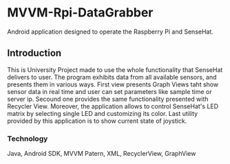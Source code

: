 # MVVM-Rpi-DataGrabber
Android application designed to operate the Raspberry Pi and SenseHat.

## Introduction
This is University Project made to use the whole functionality that SenseHat delivers to user. The program exhibits data from all available sensors, and presents them in various ways. First view presents Graph Views taht show sensor data in real time and user can set parameters like sample time or server ip. Secound one provides the same functionality presented with Recycler View. Moreover, the application allows to control SenseHat's LED matrix by selecting single LED and customizing its color. Last utility provided by this application is to show current state of joystick.

### Technology 
Java, Android SDK, MVVM Patern, XML, RecyclerView, GraphView 
